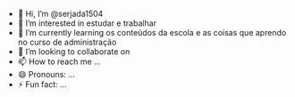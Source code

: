 - 👋 Hi, I’m @serjada1504
- 👀 I’m interested in estudar e trabalhar
- 🌱 I’m currently learning os conteúdos da escola e as coisas que aprendo no curso de administração
- 💞️ I’m looking to collaborate on 
- 📫 How to reach me ...
- 😄 Pronouns: ...
- ⚡ Fun fact: ...

<!---
serjada1504/serjada1504 is a ✨ special ✨ repository because its `README.md` (this file) appears on your GitHub profile.
You can click the Preview link to take a look at your changes.
--->
